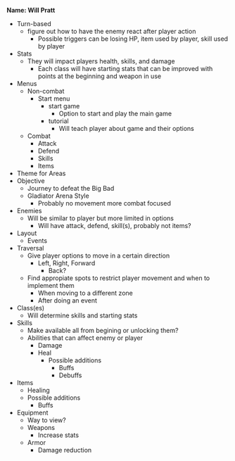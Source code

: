 **Name: Will Pratt** 

* Turn-based
  * figure out how to have the enemy react after player action
    * Possible triggers can be losing HP, item used by player, skill used by player
* Stats
  * They will impact players health, skills, and damage 
    * Each class will have starting stats that can be improved with points at 
      the beginning and weapon in use
* Menus
  * Non-combat
    * Start menu
      * start game
        * Option to start and play the main game 
      * tutorial
        * Will teach player about game and their options 
  * Combat
    * Attack
    * Defend
    * Skills 
    * Items 
* Theme for Areas
* Objective
  * Journey to defeat the Big Bad
  * Gladiator Arena Style 
    * Probably no movement more combat focused
* Enemies
  * Will be similar to player but more limited in options
    * Will have attack, defend, skill(s), probably not items?
* Layout
  * Events
* Traversal
  * Give player options to move in a certain direction
    * Left, Right, Forward
      *  Back?
  *  Find appropiate spots to restrict player movement and when to implement them
     *  When moving to a different zone
     *  After doing an event  
* Class(es)
  * Will determine skills and starting stats
* Skills
  * Make available all from begining or unlocking them?
  * Abilities that can affect enemy or player
    * Damage
    * Heal
      * Possible additions
        *  Buffs
        *  Debuffs
* Items
  * Healing 
  * Possible additions
    *  Buffs
* Equipment
  * Way to view?
  * Weapons
    * Increase stats
  * Armor
    * Damage reduction

